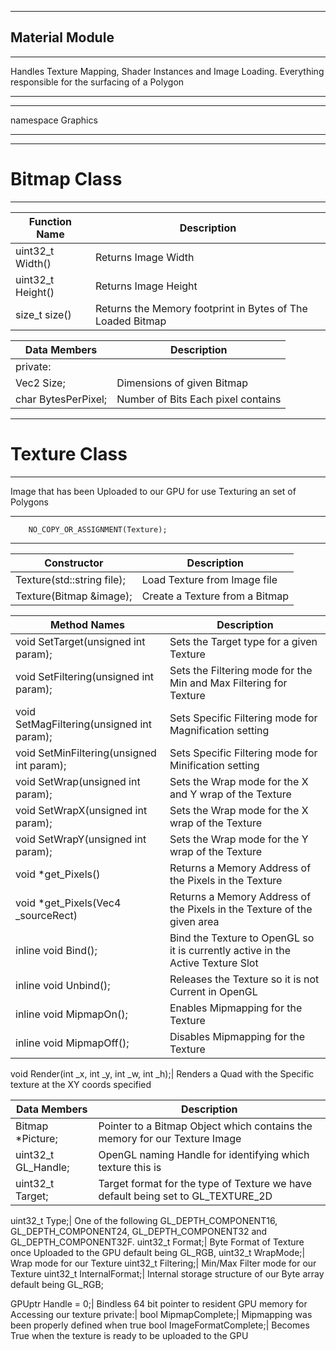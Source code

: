 ___
## Material Module
___
 Handles Texture Mapping, Shader Instances and Image Loading. Everything responsible for the surfacing of a Polygon
___



___
namespace Graphics
___

___
# Bitmap Class
___

Function Name | Description
--------------|----------------
 uint32_t Width()| Returns Image Width  
 uint32_t Height()| Returns Image Height  
 size_t size() | Returns the Memory footprint in Bytes of The Loaded Bitmap

 Data Members | Description
 -------------|---------------
private:|
Vec2 Size;| Dimensions of given Bitmap
char BytesPerPixel;| Number of Bits Each pixel contains



___
# Texture Class
___
 Image that has been Uploaded to our GPU for use Texturing an set of Polygons
___
		NO_COPY_OR_ASSIGNMENT(Texture);
___

Constructor | Description
------------|--------------
Texture(std::string file);| Load Texture from Image file
Texture(Bitmap &image);| Create a Texture from a Bitmap

Method Names| Description
------------|----------------
void SetTarget(unsigned int param);| Sets the Target type for a given Texture
void SetFiltering(unsigned int param);| Sets the Filtering mode for the Min and Max Filtering for Texture
void SetMagFiltering(unsigned int param);| Sets Specific Filtering mode for Magnification setting
void SetMinFiltering(unsigned int param);| Sets Specific Filtering mode for Minification setting
void SetWrap(unsigned int param);| Sets the Wrap mode for the X and Y wrap of the Texture
void SetWrapX(unsigned int param);|Sets the Wrap mode for the X wrap of the Texture
void SetWrapY(unsigned int param);|Sets the Wrap mode for the Y wrap of the Texture
void *get_Pixels()| Returns a Memory Address of the Pixels in the Texture 
void *get_Pixels(Vec4 _sourceRect)| Returns a Memory Address of the Pixels in the Texture of the given area 
inline void Bind();| Bind the Texture to OpenGL so it is currently active in the Active Texture Slot
inline void Unbind();| Releases the Texture so it is not Current in OpenGL
inline void MipmapOn();| Enables Mipmapping for the Texture
inline void MipmapOff();| Disables Mipmapping for the Texture


void Render(int _x, int _y, int _w, int _h);| Renders a Quad with the Specific texture at the XY coords specified

Data Members|  Description
------------|-----------
Bitmap *Picture;| Pointer to a Bitmap Object which contains the memory for our Texture Image
uint32_t GL_Handle;| OpenGL naming Handle for identifying which texture this is
uint32_t Target;|  Target format for the type of Texture we have default being set to  GL_TEXTURE_2D

uint32_t Type;| One of the following GL_DEPTH_COMPONENT16, GL_DEPTH_COMPONENT24, GL_DEPTH_COMPONENT32 and GL_DEPTH_COMPONENT32F.
uint32_t Format;| Byte Format of Texture once Uploaded to the GPU default being GL_RGB,
uint32_t WrapMode;| Wrap mode for our Texture
uint32_t Filtering;| Min/Max Filter mode for our Texture
uint32_t InternalFormat;| Internal storage structure of our Byte array default being GL_RGB;

GPUptr Handle = 0;| Bindless 64 bit pointer to resident GPU memory for Accessing our texture
private:|
bool MipmapComplete;| Mipmapping was been properly defined when true
bool ImageFormatComplete;| Becomes True when the texture is ready to be uploaded to the GPU

